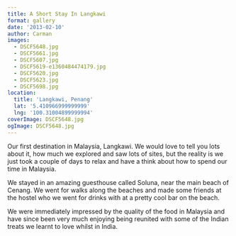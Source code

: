 ```yaml
---
title: A Short Stay In Langkawi
format: gallery
date: '2013-02-10'
author: Carman
images:
  - DSCF5648.jpg
  - DSCF5661.jpg
  - DSCF5607.jpg
  - DSCF5619-e1360484474179.jpg
  - DSCF5620.jpg
  - DSCF5623.jpg
  - DSCF5698.jpg
location:
  title: 'Langkawi, Penang'
  lat: '5.410966999999999'
  lng: '100.31004899999994'
coverImage: DSCF5648.jpg
ogImage: DSCF5648.jpg
---
```


Our first destination in Malaysia, Langkawi. We would love to tell you lots about it, how much we explored and saw lots of sites, but the reality is we just took a couple of days to relax and have a think about how to spend our time in Malaysia.

We stayed in an amazing guesthouse called Soluna, near the main beach of Cenang. We went for walks along the beaches and made some friends at the hostel who we went for drinks with at a pretty cool bar on the beach.

We were immediately impressed by the quality of the food in Malaysia and have since been very much enjoying being reunited with some of the Indian treats we learnt to love whilst in India.
